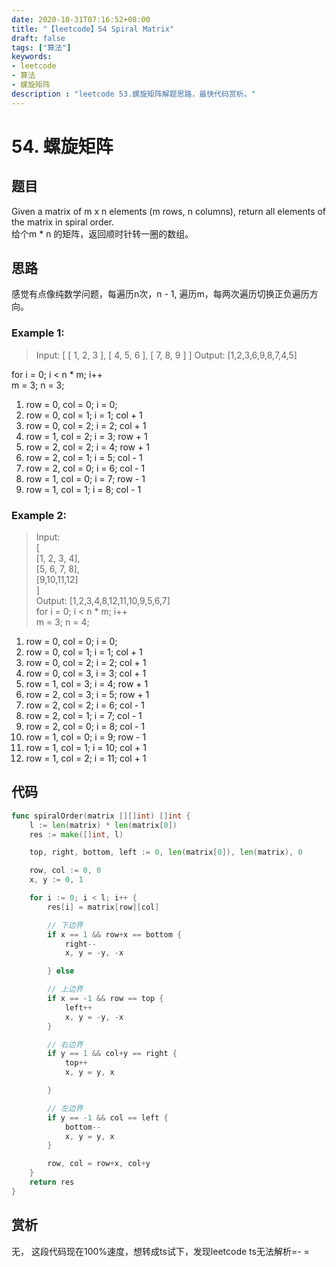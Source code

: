 ```yaml
---
date: 2020-10-31T07:16:52+08:00
title: "【leetcode】54 Spiral Matrix"
draft: false
tags: ["算法"]
keywords:
- leetcode
- 算法
- 螺旋矩阵
description : "leetcode 53.螺旋矩阵解题思路，最快代码赏析。"
---
```


# 54. 螺旋矩阵

## 题目
Given a matrix of m x n elements (m rows, n columns), return all elements of the matrix in spiral order.  
给个m * n 的矩阵，返回顺时针转一圈的数组。  


## 思路
感觉有点像纯数学问题，每遍历n次，n - 1, 遍历m，每两次遍历切换正负遍历方向。
### Example 1:
> Input:
> [
>  [ 1, 2, 3 ],
>  [ 4, 5, 6 ],
>  [ 7, 8, 9 ]
> ]
> Output: [1,2,3,6,9,8,7,4,5]

for i = 0; i < n * m; i++   
m = 3; n = 3;  
1. row = 0, col = 0; i = 0;  
2. row = 0, col = 1; i = 1; col + 1  
3. row = 0, col = 2; i = 2; col + 1  
4. row = 1, col = 2; i = 3; row + 1  
5. row = 2, col = 2; i = 4; row + 1  
6. row = 2, col = 1; i = 5; col - 1  
7. row = 2, col = 0; i = 6; col - 1  
8. row = 1, col = 0; i = 7; row - 1  
9. row = 1, col = 1; i = 8; col - 1  

### Example 2:
> Input:  
> [  
>   [1, 2, 3, 4],  
>   [5, 6, 7, 8],  
>   [9,10,11,12]  
> ]  
> Output: [1,2,3,4,8,12,11,10,9,5,6,7]  
for i = 0; i < n * m; i++   
m = 3; n = 4;  
1. row = 0, col = 0; i = 0;  
2. row = 0, col = 1; i = 1; col + 1  
3. row = 0, col = 2; i = 2; col + 1  
4. row = 0, col = 3, i = 3; col + 1  
5. row = 1, col = 3; i = 4; row + 1  
6. row = 2, col = 3; i = 5; row + 1  
7. row = 2, col = 2; i = 6; col - 1  
8. row = 2, col = 1; i = 7; col - 1  
9. row = 2, col = 0; i = 8; col - 1  
10. row = 1, col = 0; i = 9; row - 1  
11.  row = 1, col = 1; i = 10; col + 1  
12.  row = 1, col = 2; i = 11; col + 1  

## 代码
```go
func spiralOrder(matrix [][]int) []int {
	l := len(matrix) * len(matrix[0])
	res := make([]int, l)

	top, right, bottom, left := 0, len(matrix[0]), len(matrix), 0

	row, col := 0, 0
	x, y := 0, 1

	for i := 0; i < l; i++ {
		res[i] = matrix[row][col]

		// 下边界
		if x == 1 && row+x == bottom {
			right--
			x, y = -y, -x

		} else

		// 上边界
		if x == -1 && row == top {
			left++
			x, y = -y, -x
		}

		// 右边界
		if y == 1 && col+y == right {
			top++
			x, y = y, x

		}

		// 左边界
		if y == -1 && col == left {
			bottom--
			x, y = y, x
		}

		row, col = row+x, col+y
	}
	return res
}
```

## 赏析
无， 这段代码现在100%速度，想转成ts试下，发现leetcode ts无法解析=- =